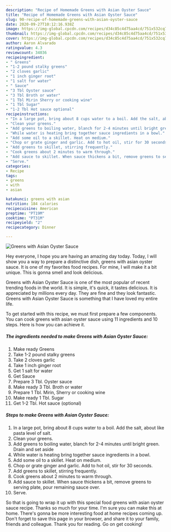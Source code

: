 ```yaml
---
description: "Recipe of Homemade Greens with Asian Oyster Sauce"
title: "Recipe of Homemade Greens with Asian Oyster Sauce"
slug: 90-recipe-of-homemade-greens-with-asian-oyster-sauce
date: 2020-09-27T10:12:16.938Z
image: https://img-global.cpcdn.com/recipes/d34c85c4d75aa4cd/751x532cq70/greens-with-asian-oyster-sauce-recipe-main-photo.jpg
thumbnail: https://img-global.cpcdn.com/recipes/d34c85c4d75aa4cd/751x532cq70/greens-with-asian-oyster-sauce-recipe-main-photo.jpg
cover: https://img-global.cpcdn.com/recipes/d34c85c4d75aa4cd/751x532cq70/greens-with-asian-oyster-sauce-recipe-main-photo.jpg
author: Aaron Alvarado
ratingvalue: 4.3
reviewcount: 34036
recipeingredient:
- " Greens"
- "1-2 pound stalky greens"
- "2 cloves garlic"
- "1 inch ginger root"
- "1 salt for water"
- " Sauce"
- "3 Tbl Oyster sauce"
- "3 Tbl Broth or water"
- "1 Tbl Mirin Sherry or cooking wine"
- "1 Tbl Sugar"
- "1-2 Tbl Hot sauce optional"
recipeinstructions:
- "In a large pot, bring about 8 cups water to a boil. Add the salt, about like pasta level of salt."
- "Clean your greens."
- "Add greens to boiling water, blanch for 2-4 minutes until bright green. Drain and set aside"
- "While water is heating bring together sauce ingredients in a bowl."
- "Add some oil to a skillet. Heat on medium."
- "Chop or grate ginger and garlic. Add to hot oil, stir for 30 seconds."
- "Add greens to skillet, stirring frequently."
- "Cook greens about 2 minutes to warm through."
- "Add sauce to skillet. When sauce thickens a bit, remove greens to serving plate, pour remaining sauce over."
- "Serve."
categories:
- Recipe
tags:
- greens
- with
- asian

katakunci: greens with asian 
nutrition: 184 calories
recipecuisine: American
preptime: "PT19M"
cooktime: "PT31M"
recipeyield: "2"
recipecategory: Dinner

---
```



![Greens with Asian Oyster Sauce](https://img-global.cpcdn.com/recipes/d34c85c4d75aa4cd/751x532cq70/greens-with-asian-oyster-sauce-recipe-main-photo.jpg)

Hey everyone, I hope you are having an amazing day today. Today, I will show you a way to prepare a distinctive dish, greens with asian oyster sauce. It is one of my favorites food recipes. For mine, I will make it a bit unique. This is gonna smell and look delicious.

Greens with Asian Oyster Sauce is one of the most popular of recent trending foods in the world. It is simple, it's quick, it tastes delicious. It is appreciated by millions every day. They are fine and they look fantastic. Greens with Asian Oyster Sauce is something that I have loved my entire life.




To get started with this recipe, we must first prepare a few components. You can cook greens with asian oyster sauce using 11 ingredients and 10 steps. Here is how you can achieve it.

<!--inarticleads1-->

##### The ingredients needed to make Greens with Asian Oyster Sauce:

1. Make ready  Greens
1. Take 1-2 pound stalky greens
1. Take 2 cloves garlic
1. Take 1 inch ginger root
1. Get 1 salt for water
1. Get  Sauce
1. Prepare 3 Tbl. Oyster sauce
1. Make ready 3 Tbl. Broth or water
1. Prepare 1 Tbl. Mirin, Sherry or cooking wine
1. Make ready 1 Tbl. Sugar
1. Get 1-2 Tbl. Hot sauce (optional)




<!--inarticleads2-->

##### Steps to make Greens with Asian Oyster Sauce:

1. In a large pot, bring about 8 cups water to a boil. Add the salt, about like pasta level of salt.
1. Clean your greens.
1. Add greens to boiling water, blanch for 2-4 minutes until bright green. Drain and set aside
1. While water is heating bring together sauce ingredients in a bowl.
1. Add some oil to a skillet. Heat on medium.
1. Chop or grate ginger and garlic. Add to hot oil, stir for 30 seconds.
1. Add greens to skillet, stirring frequently.
1. Cook greens about 2 minutes to warm through.
1. Add sauce to skillet. When sauce thickens a bit, remove greens to serving plate, pour remaining sauce over.
1. Serve.




So that is going to wrap it up with this special food greens with asian oyster sauce recipe. Thanks so much for your time. I'm sure you can make this at home. There's gonna be more interesting food at home recipes coming up. Don't forget to save this page in your browser, and share it to your family, friends and colleague. Thank you for reading. Go on get cooking!
